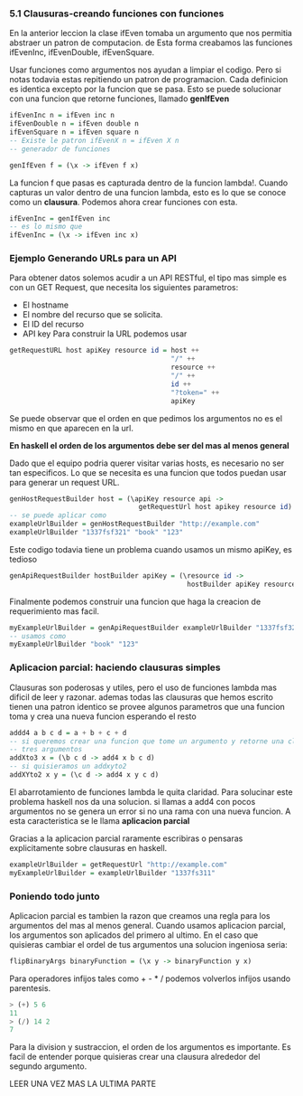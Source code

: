 ### 5.1 Clausuras-creando funciones con funciones
En la anterior leccion la clase ifEven tomaba un argumento que nos permitia abstraer un patron de computacion. de Esta forma creabamos las funciones ifEvenInc, ifEvenDouble, ifEvenSquare.

Usar funciones como argumentos nos ayudan a limpiar el codigo. Pero si notas todavia estas repitiendo un patron de programacion. Cada definicion es identica excepto por la funcion que se pasa. Esto se puede solucionar con una funcion que retorne funciones, llamado **genIfEven**
```hs
ifEvenInc n = ifEven inc n
ifEvenDouble n = ifEven double n
ifEvenSquare n = ifEven square n
-- Existe le patron ifEvenX n = ifEven X n
-- generador de funciones

genIfEven f = (\x -> ifEven f x)
```
La funcion f que pasas es capturada dentro de la funcion lambda!. Cuando capturas un valor dentro de una funcion lambda, esto es lo que se conoce como un **clausura**. Podemos ahora crear funciones con esta.
```hs
ifEvenInc = genIfEven inc
-- es lo mismo que 
ifEvenInc = (\x -> ifEven inc x)
```
### Ejemplo Generando URLs para un API 

Para obtener datos solemos acudir a un API RESTful, el tipo mas simple es con un GET Request, que necesita los siguientes parametros:
- El hostname
- El nombre del recurso que se solicita.
- El ID del recurso
- API key
Para construir la URL podemos usar
```hs
getRequestURL host apiKey resource id = host ++
										"/" ++
										resource ++
										"/" ++
										id ++
										"?token=" ++
										apiKey
```
Se puede observar que el orden en que pedimos los argumentos no es el mismo en que aparecen en la url.

**En haskell el orden de los argumentos debe ser del mas  al menos general**

Dado que el equipo podria querer visitar varias hosts, es necesario no ser tan especificos. Lo que se necesita es una funcion que todos puedan usar para generar un request URL.
```hs
genHostRequestBuilder host = (\apiKey resource api -> 
								getRequestUrl host apikey resource id) 
-- se puede aplicar como
exampleUrlBuilder = genHostRequestBuilder "http://example.com"
exampleUrlBuilder "1337fsf321" "book" "123"
```
Este codigo todavia tiene un problema cuando usamos un mismo apiKey, es tedioso
```hs
genApiRequestBuilder hostBuilder apiKey = (\resource id -> 
											hostBuilder apiKey resource id)
```
Finalmente podemos construir una funcion que haga la creacion de requerimiento mas facil.
```hs
myExampleUrlBuilder = genApiRequestBuilder exampleUrlBuilder "1337fsf321"
-- usamos como
myExampleUrlBuilder "book" "123"
```
### Aplicacion parcial: haciendo clausuras simples
Clausuras son poderosas y utiles, pero el uso de funciones lambda mas dificil de leer y razonar. ademas todas las clausuras que hemos escrito tienen una patron identico se provee algunos parametros que una funcion toma y crea una nueva funcion esperando el resto
```hs
addd4 a b c d = a + b + c + d
-- si queremos crear una funcion que tome un argumento y retorne una clausura que espere
-- tres argumentos
addXto3 x = (\b c d -> add4 x b c d)
-- si quisieramos un addxyto2
addXYto2 x y = (\c d -> add4 x y c d)
```
El abarrotamiento de funciones lambda le quita claridad.
Para solucinar este problema haskell nos da una solucion. si llamas a add4 con pocos argumentos no se genera un error si no una rama con una nueva funcion. A esta caracteristica se le llama **aplicacion parcial** 

Gracias a la aplicacion parcial raramente escribiras o pensaras explicitamente sobre clausuras en haskell.
```hs
exampleUrlBuilder = getRequestUrl "http://example.com"
myExampleUrlBuilder = exampleUrlBuilder "1337fs311"
```
### Poniendo todo junto
Aplicacion parcial es tambien la razon que creamos una regla para los argumentos del mas al menos general. Cuando usamos aplicacion parcial, los argumentos son aplicados del primero al ultimo. 
En el caso que quisieras cambiar el ordel de tus argumentos una solucion ingeniosa seria:
```hs
flipBinaryArgs binaryFunction = (\x y -> binaryFunction y x)
```
Para operadores infijos tales como + - * / podemos volverlos infijos usando parentesis.
```hs
> (+) 5 6
11
> (/) 14 2
7
```
Para la division y sustraccion, el orden de los argumentos es importante. Es facil de entender porque quisieras crear una clausura alrededor del segundo argumento. 

LEER UNA VEZ MAS LA ULTIMA PARTE




